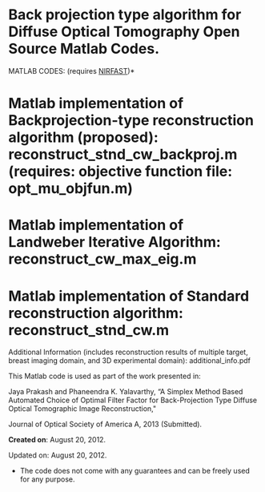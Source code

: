# Back projection type algorithm for Diffuse Optical Tomography Open Source Matlab Codes.

MATLAB  CODES: (requires [NIRFAST](http://www.dartmouth.edu/~nir/nirfast/))*

# Matlab implementation of Backprojection-type reconstruction algorithm (proposed): reconstruct_stnd_cw_backproj.m  (requires: objective function file: opt_mu_objfun.m)

#  Matlab implementation of Landweber Iterative Algorithm: reconstruct_cw_max_eig.m

# Matlab implementation of Standard reconstruction algorithm: reconstruct_stnd_cw.m

Additional Information (includes reconstruction results of multiple target, breast imaging domain, and 3D experimental domain): additional_info.pdf

This Matlab code is used as part of the work presented in:

 Jaya Prakash and Phaneendra K. Yalavarthy, “A Simplex Method Based Automated Choice of Optimal Filter Factor for Back-Projection Type Diffuse Optical Tomographic Image Reconstruction,"

Journal of Optical Society of America A, 2013 (Submitted).

**Created on**: August 20, 2012.

Updated on: August 20, 2012.

* The code does not come with any guarantees and can be freely used for any purpose.
